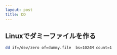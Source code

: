 ```yaml
---
layout: post
title: DD
---
```


## Linuxでダミーファイルを作る
```bash
dd if=/dev/zero of=dummy.file  bs=1024M count=1
```
